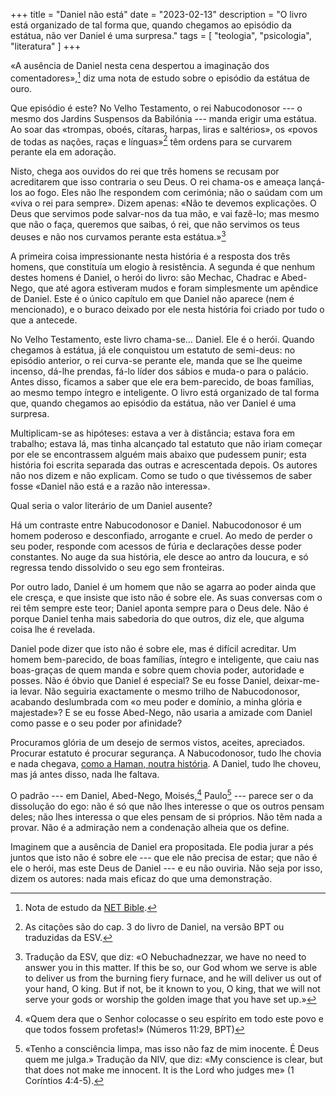 +++
title = "Daniel não está"
date = "2023-02-13"
description = "O livro está organizado de tal forma que, quando chegamos ao episódio da estátua, não ver Daniel é uma surpresa."
tags = [
    "teologia", "psicologia", "literatura"
]
+++

«A ausência de Daniel nesta cena despertou a imaginação dos comentadores»,[^fn1] diz uma nota de estudo sobre o episódio da estátua de ouro.

Que episódio é este? No Velho Testamento, o rei Nabucodonosor --- o mesmo dos Jardins Suspensos da Babilónia --- manda erigir uma estátua. Ao soar das «trompas, oboés, cítaras, harpas, liras e saltérios», os «povos de todas as nações, raças e línguas»[^fn2] têm ordens para se curvarem perante ela em adoração.

Nisto, chega aos ouvidos do rei que três homens se recusam por acreditarem que isso contraria o seu Deus. O rei chama-os e ameaça lançá-los ao fogo. Eles não lhe respondem com cerimónia; não o saúdam com um «viva o rei para sempre». Dizem apenas: «Não te devemos explicações. O Deus que servimos pode salvar-nos da tua mão, e vai fazê-lo; mas mesmo que não o faça, queremos que saibas, ó rei, que não servimos os teus deuses e não nos curvamos perante esta estátua.»[^fn3]

A primeira coisa impressionante nesta história é a resposta dos três homens, que constituía um elogio à resistência. A segunda é que nenhum destes homens é Daniel, o herói do livro: são Mechac, Chadrac e Abed-Nego, que até agora estiveram mudos e foram simplesmente um apêndice de Daniel. Este é o único capítulo em que Daniel não aparece (nem é mencionado), e o buraco deixado por ele nesta história foi criado por tudo o que a antecede.

No Velho Testamento, este livro chama-se… Daniel. Ele é o herói. Quando chegamos à estátua, já ele conquistou um estatuto de semi-deus: no episódio anterior, o rei curva-se perante ele, manda que se lhe queime incenso, dá-lhe prendas, fá-lo líder dos sábios e muda-o para o palácio. Antes disso, ficamos a saber que ele era bem-parecido, de boas famílias, ao mesmo tempo íntegro e inteligente. O livro está organizado de tal forma que, quando chegamos ao episódio da estátua, não ver Daniel é uma surpresa.

Multiplicam-se as hipóteses: estava a ver à distância; estava fora em trabalho; estava lá, mas tinha alcançado tal estatuto que não iriam começar por ele se encontrassem alguém mais abaixo que pudessem punir; esta história foi escrita separada das outras e acrescentada depois. Os autores não nos dizem e não explicam. Como se tudo o que tivéssemos de saber fosse «Daniel não está e a razão não interessa».

Qual seria o valor literário de um Daniel ausente?

Há um contraste entre Nabucodonosor e Daniel. Nabucodonosor é um homem poderoso e desconfiado, arrogante e cruel. Ao medo de perder o seu poder, responde com acessos de fúria e declarações desse poder constantes. No auge da sua história, ele desce ao antro da loucura, e só regressa tendo dissolvido o seu ego sem fronteiras.

Por outro lado, Daniel é um homem que não se agarra ao poder ainda que ele cresça, e que insiste que isto não é sobre ele. As suas conversas com o rei têm sempre este teor; Daniel aponta sempre para o Deus dele. Não é porque Daniel tenha mais sabedoria do que outros, diz ele, que alguma coisa lhe é revelada.

Daniel pode dizer que isto não é sobre ele, mas é difícil acreditar. Um homem bem-parecido, de boas famílias, íntegro e inteligente, que caiu nas boas-graças de quem manda e sobre quem chovia poder, autoridade e posses. Não é óbvio que Daniel é especial? Se eu fosse Daniel, deixar-me-ia levar. Não seguiria exactamente o mesmo trilho de Nabucodonosor, acabando deslumbrada com «o meu poder e domínio, a minha glória e majestade»? E se eu fosse Abed-Nego, não usaria a amizade com Daniel como passe e o seu poder por afinidade?

Procuramos glória de um desejo de sermos vistos, aceites, apreciados. Procurar estatuto é procurar segurança. A Nabucodonosor, tudo lhe chovia e nada chegava, [como a Haman, noutra história](/nota-sobre-matar-a-sede/). A Daniel, tudo lhe choveu, mas já antes disso, nada lhe faltava.

O padrão --- em Daniel, Abed-Nego, Moisés,[^fn4] Paulo[^fn5] --- parece ser o da dissolução do ego: não é só que não lhes interesse o que os outros pensam deles; não lhes interessa o que eles pensam de si próprios. Não têm nada a provar. Não é a admiração nem a condenação alheia que os define.

Imaginem que a ausência de Daniel era propositada. Ele podia jurar a pés juntos que isto não é sobre ele --- que ele não precisa de estar; que não é ele o herói, mas este Deus de Daniel --- e eu não ouviria. Não seja por isso, dizem os autores: nada mais eficaz do que uma demonstração.

[^fn1]: Nota de estudo da [NET Bible](https://classic.net.bible.org/bible.php?book=Dan&chapter=3).

[^fn2]: As citações são do cap. 3 do livro de Daniel, na versão BPT ou traduzidas da ESV.

[^fn3]: Tradução da ESV, que diz: «O Nebuchadnezzar, we have no need to answer you in this matter. If this be so, our God whom we serve is able to deliver us from the burning fiery furnace, and he will deliver us out of your hand, O king. But if not, be it known to you, O king, that we will not serve your gods or worship the golden image that you have set up.»

[^fn4]: «Quem dera que o Senhor colocasse o seu espírito em todo este povo e que todos fossem profetas!» (Números 11:29, BPT)

[^fn5]: «Tenho a consciência limpa, mas isso não faz de mim inocente. É Deus quem me julga.» Tradução da NIV, que diz: «My conscience is clear, but that does not make me innocent. It is the Lord who judges me» (1 Coríntios 4:4-5).
